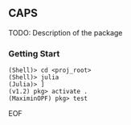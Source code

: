 
## CAPS
TODO: Description of the package

### Getting Start


```
(Shell)> cd <proj_root>
(Shell)> julia
(Julia)> ]
(v1.2) pkg> activate .
(MaximinOPF) pkg> test
```

EOF
